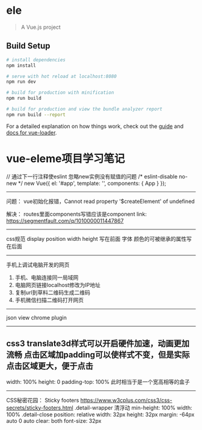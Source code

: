 # ele

> A Vue.js project

## Build Setup

``` bash
# install dependencies
npm install

# serve with hot reload at localhost:8080
npm run dev

# build for production with minification
npm run build

# build for production and view the bundle analyzer report
npm run build --report
```

For a detailed explanation on how things work, check out the [guide](http://vuejs-templates.github.io/webpack/) and [docs for vue-loader](http://vuejs.github.io/vue-loader).
# vue-eleme项目学习笔记

// 通过下一行注释使eslint 忽略new实例没有赋值的问题
/* eslint-disable no-new */
new Vue({
  el: '#app',
  template: '<App/>',
  components: { App }
});

---
问题：
vue初始化报错，Cannot read property '$createElement' of undefined

解决：
routes里面components写错应该是component
link: https://segmentfault.com/q/1010000011447867

---
css规范
    display  position width height 写在前面
    字体 颜色的可被继承的属性写在后面

---

手机上调试电脑开发的网页
1. 手机、电脑连接同一局域网
1. 电脑网页链接localhost修改为IP地址
1. 复制url到草料二维码生成二维码
1. 手机微信扫描二维码打开网页

---
json view chrome plugin

---
css3 translate3d样式可以开启硬件加速，动画更加流畅
点击区域加padding可以使样式不变，但是实际点击区域更大，便于点击
---
width: 100%
height: 0
padding-top: 100%
此时相当于是一个宽高相等的盒子

---
CSS秘密花园： Sticky footers
https://www.w3cplus.com/css3/css-secrets/sticky-footers.html
.detail-wrapper 清浮动
    min-height: 100%
    width: 100%
.detail-close
    position: relative
    width: 32px
    height: 32px
    margin: -64px auto 0 auto
    clear: both
    font-size: 32px


